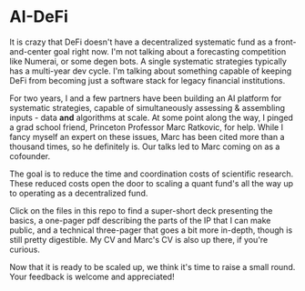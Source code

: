# AI-DeFi

It is crazy that DeFi doesn't have a decentralized systematic fund as a front-and-center goal right now.  I'm not talking about a forecasting competition like Numerai, or some degen bots.  A single systematic strategies typically has a multi-year dev cycle.  I'm talking about something capable of keeping DeFi from becoming just a software stack for legacy financial institutions.

For two years, I and a few partners have been building an AI platform for systematic strategies, capable of simultaneously assessing & assembling inputs - data **and** algorithms at scale.  At some point along the way, I pinged a grad school friend, Princeton Professor Marc Ratkovic, for help.  While I fancy myself an expert on these issues, Marc has been cited more than a thousand times, so he definitely is.  Our talks led to Marc coming on as a cofounder.

The goal is to reduce the time and coordination costs of scientific research.  These reduced costs open the door to scaling a quant fund's all the way up to operating as a decentralized fund.  

Click on the files in this repo to find a super-short deck presenting the basics, a one-pager pdf describing the parts of the IP that I can make public, and a technical three-pager that goes a bit more in-depth, though is still pretty digestible.  My CV and Marc's CV is also up there, if you're curious.  

Now that it is ready to be scaled up, we think it's time to raise a small round.  Your feedback is welcome and appreciated! 
